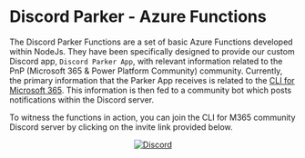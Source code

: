 # Discord Parker - Azure Functions

The Discord Parker Functions are a set of basic Azure Functions developed within NodeJs. They have been specifically designed to provide our custom Discord app, `Discord Parker App`, with relevant information related to the PnP (Microsoft 365 & Power Platform Community) community. Currently, the primary information that the Parker App receives is related to the [CLI for Microsoft 365](https://github.com/pnp/cli-microsoft365). This information is then fed to a community bot which posts notifications within the Discord server.

To witness the functions in action, you can join the CLI for M365 community Discord server by clicking on the invite link provided below.
<br/>
<p align="center">
  <a href="https://discord.gg/35HTFJ544b">
    <img src="https://img.shields.io/badge/Discord-35HTFJ544b-7289da?style=for-the-badge"
      alt="Discord" />
  </a>
</p>